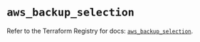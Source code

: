 # `aws_backup_selection`

Refer to the Terraform Registry for docs: [`aws_backup_selection`](https://registry.terraform.io/providers/hashicorp/aws/5.71.0/docs/resources/backup_selection).
